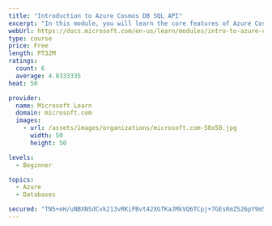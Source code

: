 ```yaml
---
title: "Introduction to Azure Cosmos DB SQL API"
excerpt: "In this module, you will learn the core features of Azure Cosmos DB SQL API and determine if it's a good fit for your projects."
webUrl: https://docs.microsoft.com/en-us/learn/modules/intro-to-azure-cosmos-db-core-api/
type: course
price: Free
length: PT32M
ratings:
  count: 6
  average: 4.8333335
heat: 50

provider:
  name: Microsoft Learn
  domain: microsoft.com
  images:
    - url: /assets/images/organizations/microsoft.com-50x50.jpg
      width: 50
      height: 50

levels:
  - Beginner

topics:
  - Azure
  - Databases

secured: "TN5+eH/uNBXNSdCvk213vRKiPBvt42XGfKaJMkVQ6TCpj+7GEsRmZ526pY9m50cyH8/KXUC+qPzMoPp4U9fePiy4GyhudGDrhnhQBxTCpiKw8tOoAbrcPnwiRdXM/xoJwOnM25magHhU81u45GFjb+3mMqFlDrUJgaBWugt5CCt18mfYhSGH8mimUOPkw6rPPIGZJTyM5RDXjPwONak6iAX0AJNLVtluGCUvacXO0MFBVTWTlgSMtP58ScVyaW/Cvm0fNRaKEx5gWFeVkVjev/zlcmqD7peGz900ZOez9ULh5Pqnq/6fKzUNBy4jWKxUgeOm5chpgGn2EMSzbChyKfuRvAw2o6bnQDW1lNczHdTQNiP7yCQshDkvvAQWi2kwVscqXqWHJ16rTvkgwBoXcHC89dsGNRd/O9WdgN5dKMg=;xLZb25tc7AnAwM2M38K49A=="
---
```


